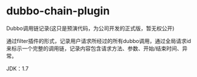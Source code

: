 # dubbo-chain-plugin
Dubbo调用链记录(这只是预演代码，为公司开发的正式版，暂无权公开)
<p>通过filter插件的形式，记录用户请求所经过的所有dubbo调用，通过全局请求id来标示一个完整的调用链，记录内容包含请求方法、参数、开始/结束时间、异常。</p>

JDK：1.7
